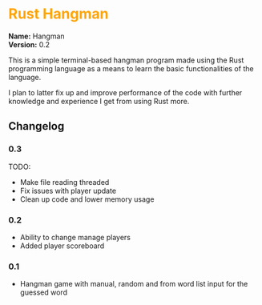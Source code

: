# <span style="color:orange"> Rust Hangman </span> #

**Name:** Hangman  
**Version:** 0.2

This is a simple terminal-based hangman program made using the Rust programming language as a means to learn the basic functionalities of the language.   

I plan to latter fix up and improve performance of the code with further knowledge and experience I get from using Rust more.

## Changelog ##

### 0.3 ###
TODO:
* Make file reading threaded
* Fix issues with player update
* Clean up code and lower memory usage

### 0.2 ###
* Ability to change manage players
* Added player scoreboard

### 0.1 ###
* Hangman game with manual, random and from word list input for the guessed word
